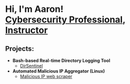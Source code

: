 <h1>Hi, I'm Aaron! <br/> <a href="https://www.linkedin.com/in/aaronfitzpatrick-itsec/">Cybersecurity Professional</a>, <a href="https://www.linkedin.com/in/aaronfitzpatrick-itsec">Instructor</a>

<h2>Projects:</h2>

- <b>Bash-based Real-time Directory Logging Tool</b>
  - [DirSentinel](https://github.com/Aaroncycycy/DirSentinel)
- <b>Automated Malicious IP Aggregator (Linux) </b>
  - [Malicious IP web scraper](https://github.com/Aaroncycycy/MalIPull) <b><i></b></i>

